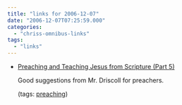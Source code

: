 ```yaml
---
title: "links for 2006-12-07"
date: "2006-12-07T07:25:59.000"
categories: 
  - "chriss-omnibus-links"
tags: 
  - "links"
---
```


- [Preaching and Teaching Jesus from Scripture (Part 5)](http://theresurgence.com/mark_driscoll_2006-09-12_video_preaching_and_teaching_jesus_from_scripture_part_5)
    
    Good suggestions from Mr. Driscoll for preachers.
    
    (tags: [preaching](http://del.icio.us/hubbsc/preaching))
